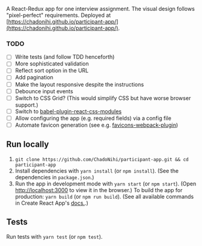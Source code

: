 A React-Redux app for one interview assignment.
The visual design follows "pixel-perfect" requirements.
Deployed at [https://chadonihi.github.io/participant-app/](https://chadonihi.github.io/participant-app/).

### TODO
- [ ] Write tests (and follow TDD henceforth)
- [ ] More sophisticated validation
- [ ] Reflect sort option in the URL
- [ ] Add pagination
- [ ] Make the layout responsive despite the instructions
- [ ] Debounce input events
- [ ] Switch to CSS Grid? (This would simplify CSS but have worse browser support.)
- [ ] Switch to [babel-plugin-react-css-modules](https://github.com/gajus/babel-plugin-react-css-modules)
- [ ] Allow configuring the app (e.g. required fields) via a config file
- [ ] Automate favicon generation (see e.g. [favicons-webpack-plugin](https://www.npmjs.com/package/favicons-webpack-plugin))

## Run locally
1) `git clone https://github.com/ChadoNihi/participant-app.git && cd participant-app`
2) Install dependencies with `yarn install` (or `npm install`). (See the dependencies in `package.json`.)
3) Run the app in development mode with `yarn start` (or `npm start`). (Open [http://localhost:3000](http://localhost:3000) to view it in the browser.) To build the app for production: `yarn build` (or `npm run build`). (See all available commands in Create React App's [docs.](https://github.com/facebook/create-react-app/blob/master/packages/react-scripts/template/README.md#available-scripts).)

## Tests
Run tests with `yarn test` (or `npm test`).
